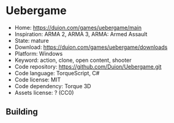 # Uebergame

- Home: https://duion.com/games/uebergame/main
- Inspiration: ARMA 2, ARMA 3, ARMA: Armed Assault
- State: mature
- Download: https://duion.com/games/uebergame/downloads
- Platform: Windows
- Keyword: action, clone, open content, shooter
- Code repository: https://github.com/Duion/Uebergame.git
- Code language: TorqueScript, C#
- Code license: MIT
- Code dependency: Torque 3D
- Assets license: ? (CC0)

## Building
